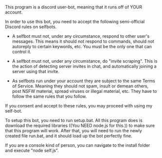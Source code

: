 This program is a discord user-bot, meaning that it runs off of YOUR account.

In order to use this bot, you need to accept the following semi-official Discord rules on selfbots.


- A selfbot must not, under any circumstance, respond to other user's messages. This means it should not respond to commands, should not autoreply to certain keywords, etc. You must be the only one that can control it.

- A selfbot must not, under any circumstance, do "invite scraping". This is the action of detecting server invites in chat, and automatically joining a server using that invite.

- As selfbots run under your account they are subject to the same Terms of Service. Meaning they should not spam, insult or demean others, post NSFW material, spread viruses or illegal material, etc. They have to follow the same rules that you follow.

If you consent and accept to these rules, you may proceed with using my self-bot.

To setup this bot, you need to run setup.bat. All this program does is download the required libraries ((You NEED node.js for this.)) to make sure that this program will work. After that, you will need to run the newly created file run.bat, and it should load up the bot perfectly fine.

If you are a console kind of person, you can navigate to the install folder and execute "node self.js".
